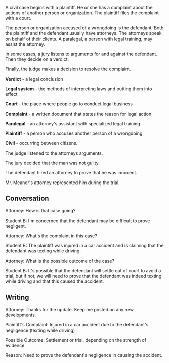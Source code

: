 A civil case begins with a plaintiff. He or she has a complaint about the actions of another person or organization. The plaintiff files the complaint with a court.

The person or organization accused of a wrongdoing is the defendant. Both the plaintiff and the defendant usually have attorneys. The attorneys speak on behalf of their clients. A paralegal, a person with legal training, may assist the attorney.

In some cases, a jury listens to arguments for and against the defendant. Then they decide on a verdict.

Finally, the judge makes a decision to resolve the complaint.

**Verdict** - a legal conclusion

**Legal system** - the methods of interpreting laws and putting them into effect

**Court** - the place where people go to conduct legal business

**Complaint** - a written document that states the reason for legal action

**Paralegal** - an attorney's assistant with specialized legal training

**Plaintiff** - a person who accuses another person of a wrongdoing

**Civil** - occurring between citizens.

The judge listened to the attorneys arguments.

The jury decided that the man was not guilty.

The defendant hired an attorney to prove that he was innocent.

Mr. Meaner's attorney represented him during the trial.

## Conversation
Attorney: How is that case going?

Student B: I'm concerned that the defendant may be difficult to prove negligent.

Attorney: What's the complaint in this case?

Student B: The plaintiff was injured in a car accident and is claiming that the defendant was texting while driving.

Attorney: What is the possible outcome of the case?

Student B: It's possible that the defendant will settle out of court to avoid a trial, but if not, we will need to prove that the defendant was indeed texting while driving and that this caused the accident.

## Writing
Attorney: Thanks for the update. Keep me posted on any new developments.

Plaintiff's Complaint: Injured in a car accident due to the defendant's negligence (texting while driving)

Possible Outcome: Settlement or trial, depending on the strength of evidence

Reason: Need to prove the defendant's negligence in causing the accident.